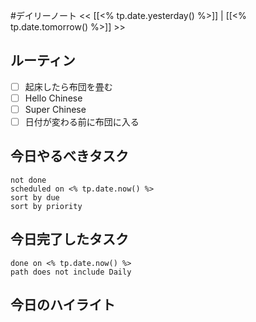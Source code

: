 #デイリーノート
<< [[<% tp.date.yesterday() %>]] | [[<% tp.date.tomorrow() %>]] >>
## ルーティン
- [ ] 起床したら布団を畳む
- [ ] Hello Chinese
- [ ] Super Chinese
- [ ] 日付が変わる前に布団に入る
## 今日やるべきタスク
```tasks
not done
scheduled on <% tp.date.now() %>
sort by due
sort by priority
```
## 今日完了したタスク
```tasks
done on <% tp.date.now() %>
path does not include Daily
```
## 今日のハイライト
